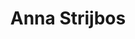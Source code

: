 ---
title: 'Anna Strijbos'
description: 'Anna Strijbos is auteur van haar debuutroman ‘Zelfloos’ en tevens bezig met een dichtbundel. Daarnaast is zij een arts in wording.'
profession: Schrijfster
pseudonym: false
image: ef67cf22-ec3a-46ce-92e0-e07f303d9bf2.jpg
---